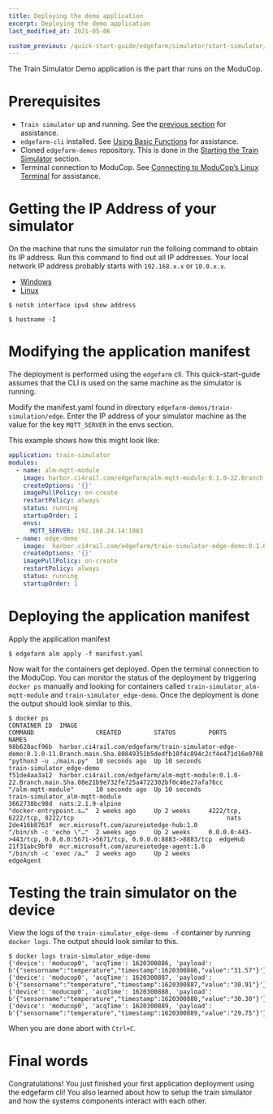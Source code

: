 ```yaml
---
title: Deploying the demo application
excerpt: Deploying the demo application
last_modified_at: 2021-05-06

custom_previous: /quick-start-guide/edgefarm/simulator/start-simulator/
---
```

The Train Simulator Demo application is the part thar runs on the ModuCop.

# Prerequisites

* `Train simulator` up and running. See the [previous section](/quick-start-guide/edgefarm/simulator/start-simulator/) for assistance.
* `edgefarm-cli` installed. See [Using Basic Functions](/quick-start-guide/edgefarm/basic-functions/) for assistance.
* Cloned `edgefarm-demos` repository. This is done in the [Starting the Train Simulator](/quick-start-guide/edgefarm/simulator/start-simulator/) section.
* Terminal connection to ModuCop. See [Connecting to ModuCop’s Linux Terminal](/quick-start-guide/moducop/connect-to-terminal/) for assistance.

# Getting the IP Address of your simulator

On the machine that runs the simulator run the folloing command to obtain its IP address.
Run this command to find out all IP addresses. Your local network IP address probably starts with `192.168.x.x` or `10.0.x.x`.

<ul class="nav nav-tabs">
  <li class="nav-item"><a class="nav-link active" data-toggle="tab" href="#Windows" role="tab" >Windows</a></li>
  <li class="nav-item"><a class="nav-link" data-toggle="tab" href="#Linux" role="tab">Linux</a></li>
</ul>
<div class="tab-content">
<div class="tab-pane fade in active" id="Windows" role="tabpanel" markdown="1">

```console
$ netsh interface ipv4 show address
```

</div>
<div class="tab-pane fade in" id="Linux" role="tabpanel" markdown="1">

```console
$ hostname -I 
```

</div>
</div> <!-- tab-content -->

# Modifying the application manifest

The deployment is performed using the `edgefarm` cli. This quick-start-guide assumes that the CLI is used on the same machine as the simulator is running.

Modify the manifest.yaml found in directory `edgefarm-demos/train-simulation/edge`.
Enter the IP address of your simulator machine as the value for the key `MQTT_SERVER` in the envs section.

This example shows how this might look like:

```yaml
application: train-simulator
modules:
  - name: alm-mqtt-module
    image: harbor.ci4rail.com/edgefarm/alm-mqtt-module:0.1.0-22.Branch.main.Sha.08e21b9e732fe725a4722302bf0c46e27afa76cc
    createOptions: '{}'
    imagePullPolicy: on-create
    restartPolicy: always
    status: running
    startupOrder: 1
    envs:
      MQTT_SERVER: 192.168.24.14:1883
  - name: edge-demo
    image:  harbor.ci4rail.com/edgefarm/train-simulator-edge-demo:0.1.0-11.Branch.main.Sha.80849351b5dedfb10f4c894c2cf4e471d16e0708
    createOptions: '{}'
    imagePullPolicy: on-create
    restartPolicy: always
    status: running
    startupOrder: 1
```

# Deploying the application manifest

Apply the application manifest 

```console
$ edgefarm alm apply -f manifest.yaml
```

Now wait for the containers get deployed.
Open the terminal connection to the ModuCop. You can monitor the status of the deployment by triggering `docker ps` manually and looking for containers called `train-simulator_alm-mqtt-module` and `train-simulator_edge-demo`.
Once the deployment is done the output should look similar to this.

```console
$ docker ps
CONTAINER ID  IMAGE                                                                                                                     COMMAND                 CREATED         STATUS         PORTS                                                                 NAMES
98b628acf96b  harbor.ci4rail.com/edgefarm/train-simulator-edge-demo:0.1.0-11.Branch.main.Sha.80849351b5dedfb10f4c894c2cf4e471d16e0708   "python3 -u ./main.py"  10 seconds ago  Up 10 seconds                                                                        train-simulator_edge-demo                
f51de4aa3a12  harbor.ci4rail.com/edgefarm/alm-mqtt-module:0.1.0-22.Branch.main.Sha.08e21b9e732fe725a4722302bf0c46e27afa76cc             "/alm-mqtt-module"      10 seconds ago  Up 10 seconds                                                                        train-simulator_alm-mqtt-module
3662738bc98d  nats:2.1.9-alpine                                                                                                         "docker-entrypoint.s…"  2 weeks ago     Up 2 weeks     4222/tcp, 6222/tcp, 8222/tcp                                          nats
2de416b8763f  mcr.microsoft.com/azureiotedge-hub:1.0                                                                                    "/bin/sh -c 'echo \"…"  2 weeks ago     Up 2 weeks     0.0.0.0:443->443/tcp, 0.0.0.0:5671->5671/tcp, 0.0.0.0:8883->8883/tcp  edgeHub
21f31abc9bf0  mcr.microsoft.com/azureiotedge-agent:1.0                                                                                  "/bin/sh -c 'exec /a…"  2 weeks ago     Up 2 weeks                                                                           edgeAgent
```

# Testing the train simulator on the device

View the logs of the `train-simulator_edge-demo -f` container by running `docker logs`. The output should look similar to this.

```console
$ docker logs train-simulator_edge-demo
{'device': 'moducop0', 'acqTime': 1620300886, 'payload': b'{"sensorname":"temperature","timestamp":1620300886,"value":"31.57"}'}
{'device': 'moducop0', 'acqTime': 1620300887, 'payload': b'{"sensorname":"temperature","timestamp":1620300887,"value":"30.91"}'}
{'device': 'moducop0', 'acqTime': 1620300888, 'payload': b'{"sensorname":"temperature","timestamp":1620300888,"value":"30.30"}'}
{'device': 'moducop0', 'acqTime': 1620300889, 'payload': b'{"sensorname":"temperature","timestamp":1620300889,"value":"29.75"}'}
```

When you are done abort with `Ctrl+C`.

# Final words

Congratulations! You just finished your first application deployment using the edgefarm cli!
You also learned about how to setup the train simulator and how the systems components interact with each other.
